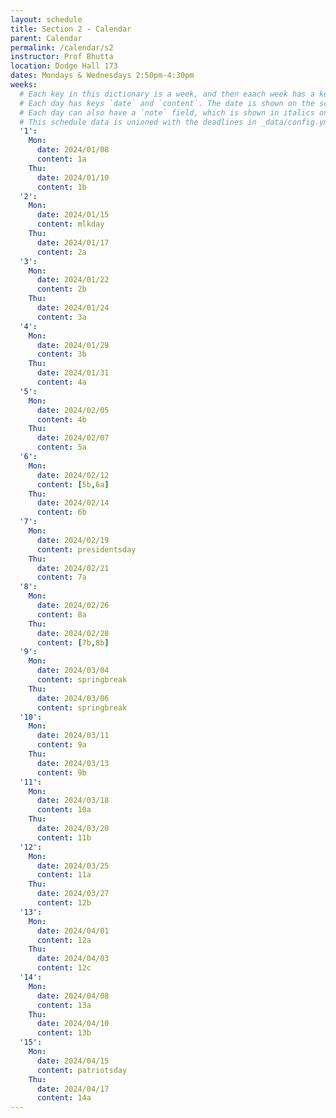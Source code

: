 ```yaml
---
layout: schedule
title: Section 2 - Calendar
parent: Calendar
permalink: /calendar/s2
instructor: Prof Bhutta
location: Dodge Hall 173
dates: Mondays & Wednesdays 2:50pm-4:30pm
weeks:
  # Each key in this dictionary is a week, and then eaach week has a key in [Mon, Tue, Thu, Thu, Fri].
  # Each day has keys `date` and `content`. The date is shown on the schedule, and `content` is a key into the yml file in _data/modules.yml. `content` may be an array.
  # Each day can also have a `note` field, which is shown in italics on the calendar.
  # This schedule data is unioned with the deadlines in _data/config.yml
  '1':
    Mon:
      date: 2024/01/08
      content: 1a
    Thu:
      date: 2024/01/10
      content: 1b
  '2':
    Mon:
      date: 2024/01/15
      content: mlkday 
    Thu:
      date: 2024/01/17
      content: 2a
  '3':
    Mon:
      date: 2024/01/22
      content: 2b
    Thu:
      date: 2024/01/24
      content: 3a
  '4':
    Mon:
      date: 2024/01/29
      content: 3b
    Thu:
      date: 2024/01/31
      content: 4a
  '5':
    Mon:
      date: 2024/02/05
      content: 4b
    Thu:
      date: 2024/02/07
      content: 5a
  '6':
    Mon:
      date: 2024/02/12
      content: [5b,6a]
    Thu:
      date: 2024/02/14
      content: 6b
  '7':
    Mon:
      date: 2024/02/19
      content: presidentsday
    Thu:
      date: 2024/02/21
      content: 7a
  '8':
    Mon:
      date: 2024/02/26
      content: 8a
    Thu:
      date: 2024/02/28
      content: [7b,8b]
  '9':
    Mon:
      date: 2024/03/04
      content: springbreak
    Thu:
      date: 2024/03/06
      content: springbreak
  '10':
    Mon:
      date: 2024/03/11
      content: 9a
    Thu:
      date: 2024/03/13
      content: 9b
  '11':
    Mon:
      date: 2024/03/18
      content: 10a
    Thu:
      date: 2024/03/20
      content: 11b
  '12':
    Mon:
      date: 2024/03/25
      content: 11a
    Thu:
      date: 2024/03/27
      content: 12b
  '13':
    Mon:
      date: 2024/04/01
      content: 12a
    Thu:
      date: 2024/04/03
      content: 12c
  '14':
    Mon:
      date: 2024/04/08
      content: 13a
    Thu:
      date: 2024/04/10
      content: 13b
  '15':
    Mon:
      date: 2024/04/15
      content: patriotsday
    Thu:
      date: 2024/04/17
      content: 14a
---
```

